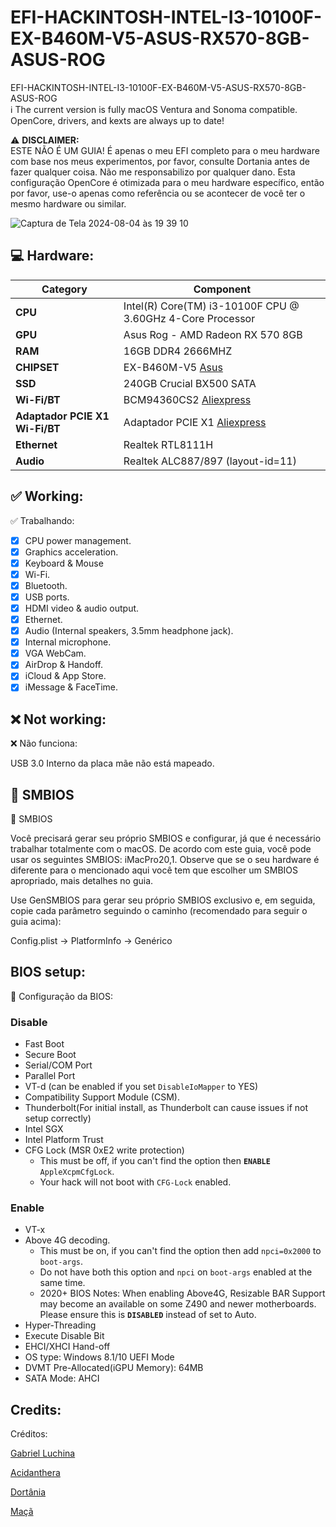 # EFI-HACKINTOSH-INTEL-I3-10100F-EX-B460M-V5-ASUS-RX570-8GB-ASUS-ROG
EFI-HACKINTOSH-INTEL-I3-10100F-EX-B460M-V5-ASUS-RX570-8GB-ASUS-ROG
<br/>
ℹ️ The current version is fully macOS  Ventura and Sonoma compatible. OpenCore, drivers, and kexts are always up to date!

:warning: **DISCLAIMER:**
<br/>
 ESTE NÃO É UM GUIA!
É apenas o meu EFI completo para o meu hardware com base nos meus experimentos, por favor, consulte Dortania antes de fazer qualquer coisa. Não me responsabilizo por qualquer dano. Esta configuração OpenCore é otimizada para o meu hardware específico, então por favor, use-o apenas como referência ou se acontecer de você ter o mesmo hardware ou similar.


![Captura de Tela 2024-08-04 às 19 39 10](https://github.com/user-attachments/assets/2cd7367b-b451-45f6-aaa4-53146547da10)



## :computer: Hardware:

| **Category** | **Component**                                                                    |
| ------------ | -------------------------------------------------------------------------------- |
| **CPU**      | Intel(R) Core(TM) i3-10100F CPU @ 3.60GHz 4-Core Processor                                        |
| **GPU**      |Asus Rog - AMD Radeon RX 570  8GB                       |
| **RAM**      | 16GB  DDR4 2666MHZ                                                   |
| **CHIPSET**  | EX-B460M-V5 [Asus](https://www.asus.com/br/motherboards-components/motherboards/csm/ex-b460m-v5/) |
| **SSD**      | 240GB Crucial BX500 SATA                                                                 |
| **Wi-Fi/BT** | BCM94360CS2 [Aliexpress](https://a.aliexpress.com/_mNf8gH6)                                                                 |
| **Adaptador PCIE X1 Wi-Fi/BT** | Adaptador PCIE X1 [Aliexpress](https://a.aliexpress.com/_mrjIsRA)                                                                 |
| **Ethernet** | Realtek RTL8111H                                                                  |
| **Audio**    | Realtek ALC887/897 (layout-id=11)                                                    |


## :white_check_mark: Working:

✅ Trabalhando:
- [x] CPU power management.
- [x] Graphics acceleration.
- [x] Keyboard & Mouse
- [x] Wi-Fi.
- [x] Bluetooth.
- [x] USB ports.
- [x] HDMI video & audio output.
- [x] Ethernet.
- [x] Audio (Internal speakers, 3.5mm headphone jack).
- [x] Internal microphone.
- [x] VGA WebCam.
- [x] AirDrop & Handoff.
- [x] iCloud & App Store.
- [x] iMessage & FaceTime.

## :x: Not working:
             
❌ Não funciona:

USB 3.0 Interno da placa mãe não está mapeado.


## :closed_lock_with_key: SMBIOS


🔐 SMBIOS

Você precisará gerar seu próprio SMBIOS e configurar, já que é necessário trabalhar totalmente com o macOS. De acordo com este guia, você pode usar os seguintes SMBIOS: iMacPro20,1. Observe que se o seu hardware é diferente para o mencionado aqui você tem que escolher um SMBIOS apropriado, mais detalhes no guia.

Use GenSMBIOS para gerar seu próprio SMBIOS exclusivo e, em seguida, copie cada parâmetro seguindo o caminho (recomendado para seguir o guia acima):

Config.plist -> PlatformInfo -> Genérico

## BIOS setup:

🔐 Configuração da BIOS:

### Disable
- Fast Boot
- Secure Boot
- Serial/COM Port
- Parallel Port
- VT-d (can be enabled if you set `DisableIoMapper` to YES)
- Compatibility Support Module (CSM).
- Thunderbolt(For initial install, as Thunderbolt can cause issues if not setup correctly)
- Intel SGX
- Intel Platform Trust
- CFG Lock (MSR 0xE2 write protection)
	- This must be off, if you can't find the option then **`ENABLE`** `AppleXcpmCfgLock`. 
	- Your hack will not boot with `CFG-Lock` enabled.

### Enable
- VT-x
- Above 4G decoding. 
	- This must be on, if you can't find the option then add `npci=0x2000` to `boot-args`. 
	- Do not have both this option and `npci` on `boot-args` enabled at the same time.
	- 2020+ BIOS Notes: When enabling Above4G, Resizable BAR Support may become an available on some Z490 and newer motherboards. Please ensure this is **`DISABLED`** instead of set to Auto.
- Hyper-Threading
- Execute Disable Bit
- EHCI/XHCI Hand-off
- OS type: Windows 8.1/10 UEFI Mode
- DVMT Pre-Allocated(iGPU Memory): 64MB
- SATA Mode: AHCI

## Credits:

Créditos:

[Gabriel Luchina](https://www.youtube.com/c/GabrielLuchina)

[Acidanthera](https://github.com/acidanthera)

[Dortânia](https://dortania.github.io/getting-started/)

[Maçã](https://www.apple.com/)
